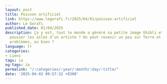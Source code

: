 ```yaml
---
layout: post
title: Poisson artificiel
link: https://www.legorafi.fr/2025/04/01/poisson-artificiel
author: Le Gorafi
published_date: 01/04/2025
description: Ça y est, tout le monde a généré sa petite image Ghibli et s’est senti
  pousser les ailes d’un artiste ? On peut revenir un peu sur Terre et parler de vrais
  problèmes, ou bien ?
language: fr
categories:
- Liens
tags: ia
og-tags: ia
permalink: "/:categories/:year/:month/:day/:title/"
date: '2025-04-03 09:57:32 +0200'
---
```

